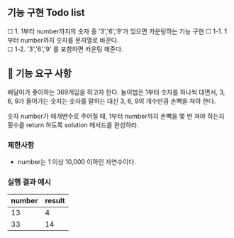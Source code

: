 ## 기능 구현 Todo list

☐ 1. 1부터 number까지의 숫자 중 '3','6','9'가 있으면 카운팅하는 기능 구현
  ☐ 1-1. 1부터 number까지 숫자를 문자열로 바꾼다.  
  ☐ 1-2. '3','6','9' 를 포함하면 카운팅 해준다.
    


## 🚀 기능 요구 사항

배달이가 좋아하는 369게임을 하고자 한다. 놀이법은 1부터 숫자를 하나씩 대면서, 3, 6, 9가 들어가는 숫자는 숫자를 말하는 대신 3, 6, 9의 개수만큼 손뼉을 쳐야 한다.

숫자 number가 매개변수로 주어질 때, 1부터 number까지 손뼉을 몇 번 쳐야 하는지 횟수를 return 하도록 solution 메서드를 완성하라.

### 제한사항

- number는 1 이상 10,000 이하인 자연수이다.

### 실행 결과 예시

| number | result |
| --- | --- |
| 13 | 4 |
| 33 | 14 |
